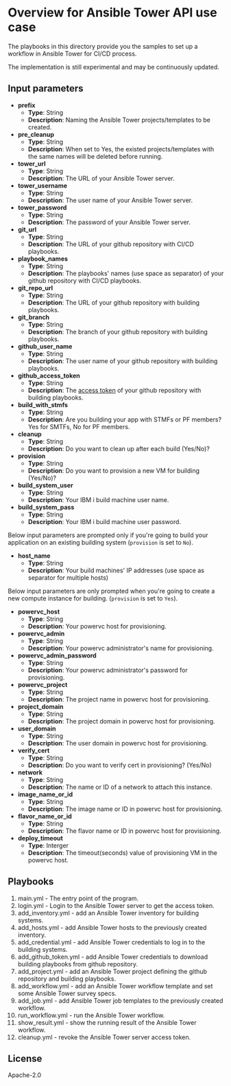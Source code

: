 # Overview for Ansible Tower API use case

The playbooks in this directory provide you the samples to set up a workflow in Ansible Tower for CI/CD process.

The implementation is still experimental and may be continuously updated.

## Input parameters

* **prefix**
  * **Type**: String
  * **Description**: Naming the Ansible Tower projects/templates to be created.
* **pre_cleanup**
  * **Type**: String
  * **Description**: When set to Yes, the existed projects/templates with the same names will be deleted before running.
* **tower_url**
  * **Type**: String
  * **Description**: The URL of your Ansible Tower server.
* **tower_username**
  * **Type**: String
  * **Description**: The user name of your Ansible Tower server.
* **tower_password**
  * **Type**: String
  * **Description**: The password of your Ansible Tower server.
* **git_url**
  * **Type**: String
  * **Description**: The URL of your github repository with CI/CD playbooks.
* **playbook_names**
  * **Type**: String
  * **Description**: The playbooks' names (use space as separator) of your github repository with CI/CD playbooks.
* **git_repo_url**
  * **Type**: String
  * **Description**: The URL of your github repository with building playbooks.
* **git_branch**
  * **Type**: String
  * **Description**: The branch of your github repository with building playbooks.
* **github_user_name**
  * **Type**: String
  * **Description**: The user name of your github repository with building playbooks.
* **github_access_token**
  * **Type**: String
  * **Description**: The [access token](https://docs.github.com/en/github/authenticating-to-github/keeping-your-account-and-data-secure/creating-a-personal-access-token) of your github repository with building playbooks.
* **build_with_stmfs**
  * **Type**: String
  * **Description**: Are you building your app with STMFs or PF members? Yes for SMTFs, No for PF members.
* **cleanup**
  * **Type**: String
  * **Description**: Do you want to clean up after each build (Yes/No)?
* **provision**
  * **Type**: String
  * **Description**: Do you want to provision a new VM for building (Yes/No)?
* **build_system_user**
  * **Type**: String
  * **Description**: Your IBM i build machine user name.
* **build_system_pass**
  * **Type**: String
  * **Description**: Your IBM i build machine user password.

Below input parameters are prompted only if you're going to build your application on an existing building system (`provision` is set to `No`).

* **host_name**
  * **Type**: String
  * **Description**: Your build machines' IP addresses (use space as separator for multiple hosts)

Below input parameters are only prompted when you're going to create a new compute instance for building. (`provision` is set to `Yes`).

* **powervc_host**
  * **Type**: String
  * **Description**: Your powervc host for provisioning.
* **powervc_admin**
  * **Type**: String
  * **Description**: Your powervc administrator's name for provisioning.
* **powervc_admin_password**
  * **Type**: String
  * **Description**: Your powervc administrator's password for provisioning.
* **powervc_project**
  * **Type**: String
  * **Description**: The project name in powervc host for provisioning.
* **project_domain**
  * **Type**: String
  * **Description**: The project domain in powervc host for provisioning.
* **user_domain**
  * **Type**: String
  * **Description**: The user domain in powervc host for provisioning.
* **verify_cert**
  * **Type**: String
  * **Description**: Do you want to verify cert in provisioning? (Yes/No)
* **network**
  * **Type**: String
  * **Description**: The name or ID of a network to attach this instance.
* **image_name_or_id**
  * **Type**: String
  * **Description**: The image name or ID in powervc host for provisioning.
* **flavor_name_or_id**
  * **Type**: String
  * **Description**: The flavor name or ID in powervc host for provisioning.
* **deploy_timeout**
  * **Type**: Interger
  * **Description**: The timeout(seconds) value of provisioning VM in the powervc host.

## Playbooks

1. main.yml - The entry point of the program.
2. login.yml - Login to the Ansible Tower server to get the access token.
3. add_inventory.yml - add an Ansible Tower inventory for building systems.
4. add_hosts.yml - add Ansible Tower hosts to the previously created inventory.
5. add_credential.yml - add Ansible Tower credentials to log in to the building systems.
6. add_github_token.yml - add Ansible Tower credentials to download building playbooks from github repository.
7. add_project.yml - add an Ansible Tower project defining the github repository and building playbooks.
8. add_workflow.yml - add an Ansible Tower workflow template and set some Ansible Tower survey specs.
9. add_job.yml - add Ansible Tower job templates to the previously created workflow.
10. run_workflow.yml - run the Ansible Tower workflow.
11. show_result.yml - show the running result of the Ansible Tower workflow.
12. cleanup.yml - revoke the Ansible Tower server access token.

## License

Apache-2.0